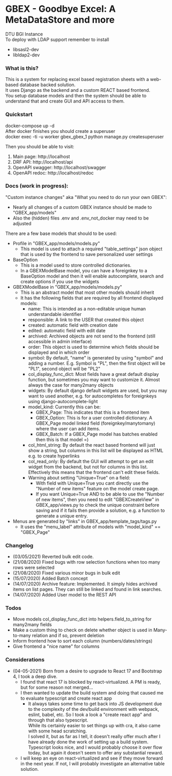 # GBEX - Goodbye Excel: A MetaDataStore and more

DTU BGI Instance  
To deploy with LDAP support remember to install
* libsasl2-dev  
* libldap2-dev  


### What is this?
This is a system for replacing excel based registration sheets with a web-based database backed solution.  
It uses Django as the backend and a custom REACT based frontend.   
You setup database models and then the system should be able to understand that and create GUI and API access to them.

### Quickstart
docker-compose up -d  
After docker finishes you should create a superuser  
docker exec -ti -u worker gbex_gbex_1 python manage.py createsuperuser  
  
Then you should be able to visit:
   1) Main page: http://localhost
   2) DRF API: http://localhost/api
   3) OpenAPI swagger: http://localhost/swagger
   4) OpenAPI redoc: http://localhost/redoc

### Docs (work in progress):
"Custom instance changes" aka "What you need to do run your own GBEX":
  * Nearly all changes of a custom GBEX instance should be made to "GBEX_app/models"
  * Also the (hidden) files .env and .env_not_docker may need to be adjusted  

There are a few base models that should to be used:
* Profile in "GBEX_app/models/models.py"
  * This model is used to attach a required "table_settings" json object that is used by the frontend to save personalized user settings
* BaseOption
  * This is a model used to store controlled dictionaries.
  * In a GBEXModelBase model, you can have a foreignkey to a BaseOption model and then it will enable autocomplete, search and create options if you use the widgets
* GBEXModelBase in "GBEX_app/models/models.py"
  * This is an abstract model that most other models should inherit
  * It has the following fields that are required by all frontend displayed models:
    * name: This is intended as a non-editable unique human understandable identifier
    * responsible: A link to the USER that created this object
	* created: automatic field with creation date
	* edited: automatic field with edit date
	* archived: Archived objects are not send to the frontend (still accessible in admin interface)
	* order: This object is used to determine which fields should be displayed and in which order
	* symbol: By default, "name" is generated by using "symbol" and adding a number. E.g. Symbol is "PL", then the first object will be "PL1", second object will be "PL2"
	* col_display_func_dict: Most fields have a great default display function, but sometimes you may want to customize it. Almost always the case for many2many objects
	* widgets: By default django default widgets are used, but you may want to used another, e.g. for autocompletes for foreignkeys using django-autocomplete-light
	* model_kind: Currently this can be:
	   * GBEX_Page: This indicates that this is a frontend item
	   * GBEX_Option: This is for a user controlled dictionary. A GBEX_Page model linked field (foreignkey/manytomany) where the user can add items.
	   * GBEX_Batch: If a GBEX_Page model has batches enabled then this is that model =) 
	* col_html_string: By default the react based frontend will just show a string, but columns in this list will be displayed as HTML e.g. to create hyperlinks
	* col_read_only: By default the GUI will attempt to get an edit widget from the backend, but not for columns in this list. Effectively this means that the frontend can't edit these fields.
	* Warning about setting "Unique=True" on a field:
	  * With field with Unique=True you cant directly use the "Number of new items" feature on the model create page.
	  * If you want Unique=True AND to be able to use the "Number of new items", then you need to edit "GBEXCreateView" in GBEX_app/views.py to check the unique constraint before saving and if it fails then provide a solution, e.g. a function to generate a unique entry. 
* Menus are generated by "links" in GBEX_app/template_tags/tags.py 
  * It uses the "menu_label" attribute of models with "model_kind" == "GBEX_Page"


### Changelog
* (03/05/2021) Reverted bulk edit code.
* (21/08/2020) Fixed bugs with row selection functions when too many rows were selected
* (21/08/2020) Fixed various minor bugs in bulk edit
* (15/07/2020) Added Batch concept
* (14/07/2020) Archive feature: Implemented. It simply hides archived items on list pages. They can still be linked and found in link searches.
* (14/07/2020) Added User model to the REST API

### Todos
* Move models col_display_func_dict into helpers.field_to_string for many2many fields
* Make a custom thing to check on delete whether object is used in Many-to-many relation and if so, prevent deletion
* Inform frontend how to sort each column (numbers/dates/strings)
* Give frontend a "nice name" for columns

### Considerations
* (04-05-2021) Born from a desire to upgrade to React 17 and Bootstrap 4, I took a deep dive.  
  * I found that react 17 is blocked by react-virtualized. A PM is ready, but for some reason not merged...  
  * I then wanted to update the build system and doing that caused me to evaluate typescript and create react app 
    * It always takes some time to get back into JS development due to the complexity of the dev/build environment 
	  with webpack, eslint, babel, etc. So I took a look a "create react app" and through that also typescript.  
	  While its certainly easier to set things up with cra, it also came with some head scratching.  
	  I solved it, but as far as I tell, it doesn't really offer much after I have already done the work of setting up
	  a build system.
	  Typescript looks nice, and I would probably choose it over flow today, but again it doesn't seem to offer any
	  substantial reward.
  * I will keep an eye on react-virtualized and see if they move forward in the next year. If not, I will probably
	investigate an alternative table solution.